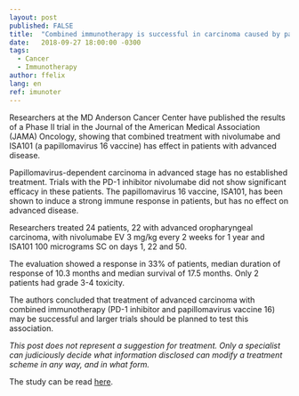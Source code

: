 ```yaml
---
layout: post
published: FALSE
title:  "Combined immunotherapy is successful in carcinoma caused by papillomavirus 16"
date:   2018-09-27 18:00:00 -0300
tags:
  - Cancer
  - Immunotherapy 
author: ffelix
lang: en
ref: imunoter
---
```

Researchers at the MD Anderson Cancer Center have published the results of a Phase II trial in the Journal of the American Medical Association (JAMA) Oncology, showing that combined treatment with nivolumabe and ISA101 (a papillomavirus 16 vaccine) has effect in patients with advanced disease.
<!--more-->

Papillomavirus-dependent carcinoma in advanced stage has no established treatment. Trials with the PD-1 inhibitor nivolumabe did not show significant efficacy in these patients. The papillomavirus 16 vaccine, ISA101, has been shown to induce a strong immune response in patients, but has no effect on advanced disease.

Researchers treated 24 patients, 22 with advanced oropharyngeal carcinoma, with nivolumabe EV 3 mg/kg every 2 weeks for 1 year and ISA101 100 micrograms SC on days 1, 22 and 50.

The evaluation showed a response in 33% of patients, median duration of response of 10.3 months and median survival of 17.5 months. Only 2 patients had grade 3-4 toxicity.

The authors concluded that treatment of advanced carcinoma with combined immunotherapy (PD-1 inhibitor and papillomavirus vaccine 16) may be successful and larger trials should be planned to test this association.

_This post does not represent a suggestion for treatment. Only a specialist can judiciously decide what information disclosed can modify a treatment scheme in any way, and in what form._

The study can be read [here](https://bit.ly/fhcflxXt).

